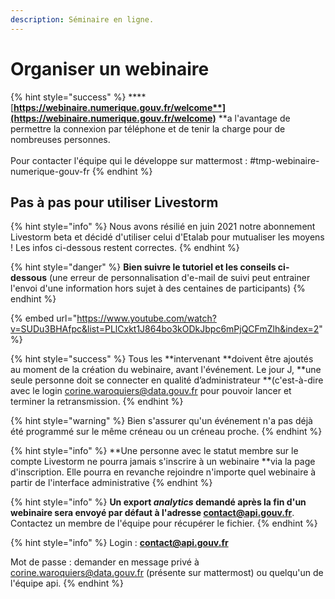 ```yaml
---
description: Séminaire en ligne.
---
```


# Organiser un webinaire

{% hint style="success" %}
****[**https://webinaire.numerique.gouv.fr/welcome**](https://webinaire.numerique.gouv.fr/welcome)** **a l'avantage de permettre la connexion par téléphone et de tenir la charge pour de nombreuses personnes. \
\
Pour contacter l'équipe qui le développe sur mattermost : #tmp-webinaire-numerique-gouv-fr
{% endhint %}

## **Pas à pas pour utiliser Livestorm**

{% hint style="info" %}
Nous avons résilié en juin 2021 notre abonnement Livestorm beta et décidé d'utiliser celui d'Etalab pour mutualiser les moyens ! Les infos ci-dessous restent correctes. 
{% endhint %}

{% hint style="danger" %}
**Bien suivre le tutoriel et les conseils ci-dessous** (une erreur de personnalisation d'e-mail de suivi peut entrainer l'envoi d'une information hors sujet à des centaines de participants)
{% endhint %}

{% embed url="https://www.youtube.com/watch?v=SUDu3BHAfpc&list=PLlCxkt1J864bo3kODkJbpc6mPjQCFmZlh&index=2" %}

{% hint style="success" %}
Tous les **intervenant **doivent être ajoutés au moment de la création du webinaire, avant l'événement. Le jour J, **une seule personne doit se connecter en qualité d’administrateur **(c'est-à-dire avec le login [corine.waroquiers@data.gouv.fr](mailto:corine.waroquiers@data.gouv.fr) pour pouvoir lancer et terminer la retransmission. 
{% endhint %}

{% hint style="warning" %}
Bien s'assurer qu'un événement n'a pas déjà été programmé sur le même créneau ou un créneau proche. 
{% endhint %}

{% hint style="info" %}
**Une personne avec le statut membre sur le compte Livestorm ne pourra jamais s'inscrire à un webinaire **via la page d'inscription. Elle pourra en revanche rejoindre n'importe quel webinaire à partir de l'interface administrative
{% endhint %}

{% hint style="info" %}
**Un export **_**analytics**_** demandé après la fin d'un webinaire sera envoyé par défaut à l'adresse contact@api.gouv.fr**. Contactez un membre de l'équipe pour récupérer le fichier. 
{% endhint %}

{% hint style="info" %}
Login : **contact@api.gouv.fr**

Mot de passe : demander en message privé à [corine.waroquiers@data.gouv.fr](mailto:corine.waroquiers@data.gouv.fr) (présente sur mattermost) ou quelqu'un de l'équipe api.
{% endhint %}
